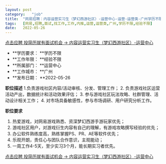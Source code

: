 ```yaml
---
layout:	post
category:	"job"
title:	"网易招聘：内容运营实习生（梦幻西游社区）-运营中心-运营-运营类-广州学历不限经验不限"
tags:	[网易,招聘,面试,找工作,工作,内推,运营,运营类,广州,学历不限,经验不限]
date:	2022-05-26
---
```


[点击应聘 投简历就有面试机会 -> 内容运营实习生（梦幻西游社区）-运营中心](http://mobile.bole.netease.com/bole/boleDetail?id=40512&employeeId=346f03c3cda5f04c&key=all)



- **学历要求： **学历不限
- **工作年限： **经验不限
- **所属部门： **运营中心
- **工作城市： **广州
- **发布日期： **2022-05-26



**职位描述**
1.负责游戏社区内容/活动审核、分发、管理工作；
2. 负责游戏社区运营活动产出，数据统计和活动效果评估；
3. 参与游戏社区玩法攻略、社群管理、活动设计相关工作；
4. 对市场具备敏感性，参与市场调研、用户研究分析工作。



**职位要求**
1. 热爱游戏，对网易游戏熟悉、资深梦幻西游手游玩家优先；
2. 游戏社区用户，对游戏衍生内容有自己的理解，有游戏攻略撰写经验的优先；
3. 办公软件熟练度高，熟练掌握PS、PR、AE等软件优先；
4. 乐观开朗，责任心与团队合作意识，主观能动；
5. 一周工作4-5天，至少实习3个月，能长期实习者优先。




[点击应聘 投简历就有面试机会 -> 内容运营实习生（梦幻西游社区）-运营中心](http://mobile.bole.netease.com/bole/boleDetail?id=40512&employeeId=346f03c3cda5f04c&key=all)